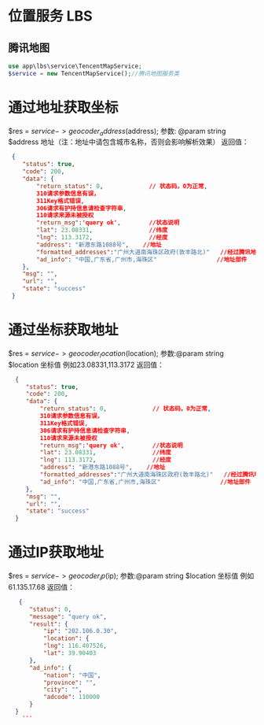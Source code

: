 # 位置服务 LBS

## 腾讯地图

```php
use app\lbs\service\TencentMapService;
$service = new TencentMapService();//腾讯地图服务类
```
# 通过地址获取坐标
$res = $service->geocoder_address($address);
参数: @param string $address 地址（注：地址中请包含城市名称，否则会影响解析效果）
返回值：
```json
 {
    "status": true,
    "code": 200,
    "data": {
        "return_status": 0,             // 状态码，0为正常,
        310请求参数信息有误，
        311Key格式错误,
        306请求有护持信息请检查字符串,
        110请求来源未被授权
        "return_msg":'query ok',        //状态说明
        "lat": 23.08331,                //纬度
        "lng": 113.3172,                //经度
        "address": "新港东路1088号",    //地址
        "formatted_addresses":"广州大道南海珠区政府(敦丰路北)"   //经过腾讯地图优化过的描述方式，更具人性化特点,有时为空
        "ad_info": "中国,广东省,广州市,海珠区"                 //地址部件
    },
    "msg": "",
    "url": "",
    "state": "success"
 }
```

# 通过坐标获取地址
$res = $service->geocoder_location($location);
参数:@param string $location 坐标值 例如23.08331,113.3172
返回值：
```json
  {
     "status": true,
     "code": 200,
     "data": {
         "return_status": 0,             // 状态码，0为正常,
         310请求参数信息有误，
         311Key格式错误,
         306请求有护持信息请检查字符串,
         110请求来源未被授权
         "return_msg":'query ok',        //状态说明
         "lat": 23.08331,                //纬度
         "lng": 113.3172,                //经度
         "address": "新港东路1088号",    //地址
         "formatted_addresses":"广州大道南海珠区政府(敦丰路北)"   //经过腾讯地图优化过的描述方式，更具人性化特点,有时为空
         "ad_info": "中国,广东省,广州市,海珠区"                 //地址部件
     },
     "msg": "",
     "url": "",
     "state": "success"
  }
  ```
# 通过IP获取地址
$res = $service->geocoder_ip($ip);
参数:@param string $location 坐标值 例如61.135.17.68
返回值：
```json
   {
      "status": 0,
      "message": "query ok",
      "result": {
          "ip": "202.106.0.30",
          "location": {
          "lng": 116.407526,
          "lat": 39.90403
      },
      "ad_info": {
          "nation": "中国",
          "province": "",
          "city": "",
          "adcode": 110000
      }
  }
    ```

